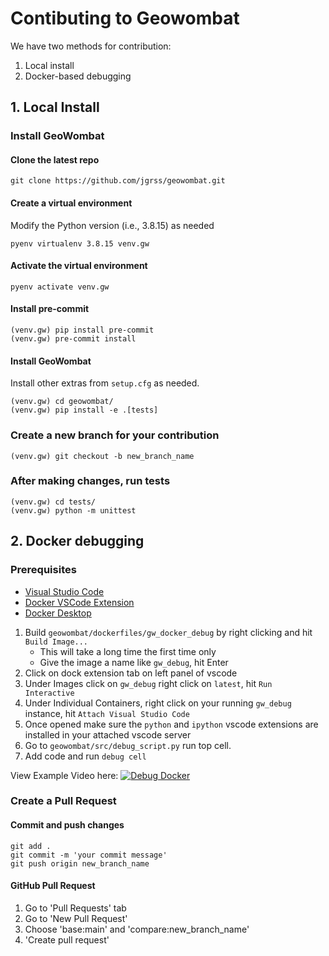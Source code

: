 # Contibuting to Geowombat

We have two methods for contribution:

1. Local install
2. Docker-based debugging

## 1. Local Install

### Install GeoWombat

#### Clone the latest repo

```commandline
git clone https://github.com/jgrss/geowombat.git
```

#### Create a virtual environment

Modify the Python version (i.e., 3.8.15) as needed

```commandline
pyenv virtualenv 3.8.15 venv.gw
```

#### Activate the virtual environment

```commandline
pyenv activate venv.gw
```

#### Install pre-commit

```commandline
(venv.gw) pip install pre-commit
(venv.gw) pre-commit install
```

#### Install GeoWombat

Install other extras from `setup.cfg` as needed.

```commandline
(venv.gw) cd geowombat/
(venv.gw) pip install -e .[tests]
```

### Create a new branch for your contribution

```commandline
(venv.gw) git checkout -b new_branch_name
```

### After making changes, run tests

```commandline
(venv.gw) cd tests/
(venv.gw) python -m unittest
```

## 2. Docker debugging

### Prerequisites

- [Visual Studio Code](https://code.visualstudio.com/download)
- [Docker VSCode Extension](https://code.visualstudio.com/docs/containers/overview)
- [Docker Desktop](https://docs.docker.com/desktop/)

1. Build `geowombat/dockerfiles/gw_docker_debug` by right clicking and hit `Build Image...`
    - This will take a long time the first time only
    - Give the image a name like `gw_debug`, hit Enter
2. Click on dock extension tab on left panel of vscode
3. Under Images click on `gw_debug` right click on `latest`, hit `Run Interactive`
4. Under Individual Containers, right click on your running `gw_debug` instance, hit `Attach Visual Studio Code`
5. Once opened make sure the `python` and `ipython` vscode extensions are installed in your attached vscode server
6. Go to `geowombat/src/debug_script.py` run top cell.
7. Add code and run `debug cell`

View Example Video here: [![Debug Docker](https://github.com/jgrss/geowombat/blob/jgrss/features_precommit/data/resume.png?raw=true)](https://youtu.be/hBIE4qmOsgA "Debug Docker")

### Create a Pull Request

#### Commit and push changes

```commandline
git add .
git commit -m 'your commit message'
git push origin new_branch_name
```

#### GitHub Pull Request

1. Go to 'Pull Requests' tab
2. Go to 'New Pull Request'
3. Choose 'base:main' and 'compare:new_branch_name'
4. 'Create pull request'
